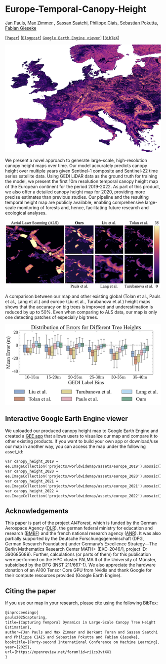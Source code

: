 # Europe-Temporal-Canopy-Height
[Jan Pauls](https://www.wi.uni-muenster.de/de/institut/dasc/personen/jan-pauls), [Max Zimmer](https://maxzimmer.org) , [Sassan Saatchi](https://science.jpl.nasa.gov/people/Saatchi/), [Philippe Ciais](https://www.lsce.ipsl.fr/Phocea/Pisp/index.php?nom=philippe.ciais), [Sebastian Pokutta](https://pokutta.com), [Fabian Gieseke](https://www.wi.uni-muenster.de/department/dasc/people/fabian-gieseke)


[[`Paper`](https://arxiv.org/abs/2501.19328)] [[`Blogpost`](https://maxzimmer.org/blog/2025/capturing-temporal-dynamics-in-tree-canopy-height/)]  [`Google Earth Engine viewer`](https://europetreemap.projects.earthengine.app/view/europeheight)] [[`BibTeX`](#citing-the-paper)]

![Global canopy height map](figures/europe_2020.png)

We present a novel approach to generate large-scale, high-resolution canopy height maps over time. Our model accurately predicts canopy height over multiple years given Sentinel-1 composite and Sentinel-22 time series satellite data. Using GEDI LiDAR data as the ground truth for training the model, we present the first 10m resolution temporal canopy height map of the European continent for the period 2019-2022. As part of this product, we also offer a detailed canopy height map for 2020, providing more precise estimates than previous studies. Our pipeline and the resulting temporal height map are publicly available, enabling comprehensive large-scale monitoring of forests and, hence, facilitating future research and ecological analyses.

![Global canopy height map](figures/big_trees.png)

A comparison between our map and other existing global (Tolan et al., Pauls et al., Lang et al.) and europe (Liu et al., Turubanova et al.) height maps shows that the accuracy on big trees is improved and underestimation is reduced by up to 50%. Even when comparing to ALS data, our map is only one detecting patches of especially big trees.

![Global and regional comparison](figures/error_height_distribution.png)

## Interactive Google Earth Engine viewer
We uploaded our produced canopy height map to Google Earth Engine and created a [GEE app](https://europetreemap.projects.earthengine.app/view/europeheight) that allows users to visualize our map and compare it to other existing products. If you want to build your own app or download/use our map in another way, you can access the map under the following asset_id:

```
var canopy_height_2019 = ee.ImageCollection('projects/worldwidemap/assets/europe_2019').mosaic()
var canopy_height_2020 = ee.ImageCollection('projects/worldwidemap/assets/europe_2020').mosaic()
var canopy_height_2021 = ee.ImageCollection('projects/worldwidemap/assets/europe_2021').mosaic()
var canopy_height_2022 = ee.ImageCollection('projects/worldwidemap/assets/europe_2022').mosaic()
```

## Acknowledgements

This paper is part of the project *AI4Forest*, which is funded by the
German Aerospace Agency ([DLR](https://www.dlr.de/en)), the
german federal ministry for education and research ([BMBF](https://www.bmbf.de/bmbf/en/home/home_node.html)) and the french
national research agency ([ANR](https://anr.fr/en/)). It was also partially supported by the Deutsche Forschungsgemeinschaft
(DFG, German Research Foundation) under Germany’s Excellence Strategy—The Berlin Mathematics Research Center MATH+ (EXC-2046/1, project ID: 390685689). Further,
calculations (or parts of them) for this publication were performed on
the HPC cluster PALMA II of the University of Münster, subsidised by the
DFG (INST 211/667-1). We also appreciate the hardware donation of an
A100 Tensor Core GPU from Nvidia and thank Google for
their compute resources provided (Google Earth Engine).


## Citing the paper

If you use our map in your research, please cite using the following BibTex:

```
@inproceedings{
pauls2025capturing,
title={Capturing Temporal Dynamics in Large-Scale Canopy Tree Height Estimation},
author={Jan Pauls and Max Zimmer and Berkant Turan and Sassan Saatchi and Philippe CIAIS and Sebastian Pokutta and Fabian Gieseke},
booktitle={Forty-second International Conference on Machine Learning},
year={2025},
url={https://openreview.net/forum?id=ri1cs3vtXX}
}
```